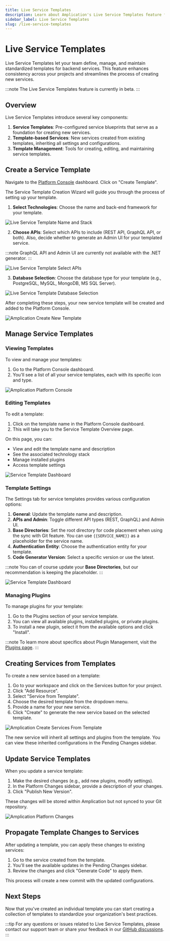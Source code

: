 ```yaml
---
title: Live Service Templates
description: Learn about Amplication's Live Service Templates feature for creating and managing standardized service templates.
sidebar_label: Live Service Templates
slug: /live-service-templates
---
```


# Live Service Templates

Live Service Templates let your team define, manage, and maintain standardized templates for backend services. This feature enhances consistency across your projects and streamlines the process of creating new services.

:::note
The Live Service Templates feature is currently in beta.
:::

## Overview

Live Service Templates introduce several key components:

1. **Service Templates**: Pre-configured service blueprints that serve as a foundation for creating new services.
2. **Template-based Services**: New services created from existing templates, inheriting all settings and configurations.
3. **Template Management**: Tools for creating, editing, and maintaining service templates.

## Create a Service Template

Navigate to the [Platform Console](/platform-console) dashboard. Click on "Create Template".

The Service Template Creation Wizard will guide you through the process of setting up your template.

1. **Select Technologies**: Choose the name and back-end framework for your template.

![Live Service Template Name and Stack](./assets/live-service-templates/name-and-stack.png)

2. **Choose APIs**: Select which APIs to include (REST API, GraphQL API, or both). Also, decide whether to generate an Admin UI for your templated service.

:::note
GraphQL API and Admin UI are currently not available with the .NET generator.
:::

![Live Service Template Select APIs](./assets/live-service-templates/apis.png)

3. **Database Selection**: Choose the database type for your template (e.g., PostgreSQL, MySQL, MongoDB, MS SQL Server).

![Live Service Template Database Selection](./assets/live-service-templates/database.png)

After completing these steps, your new service template will be created and added to the Platform Console.

![Amplication Create New Template](./assets/live-service-templates/complete.png)

## Manage Service Templates

### Viewing Templates

To view and manage your templates:

1. Go to the Platform Console dashboard.
2. You'll see a list of all your service templates, each with its specific icon and type.

![Amplication Platform Console](./assets/amplication-platform-console.png)

### Editing Templates

To edit a template:

1. Click on the template name in the Platform Console dashboard.
2. This will take you to the Service Template Overview page.

On this page, you can:

- View and edit the template name and description
- See the associated technology stack
- Manage installed plugins
- Access template settings

![Service Template Dashboard](./assets/live-service-templates/service-template-dashboard.png)

### Template Settings

The Settings tab for service templates provides various configuration options:

1. **General**: Update the template name and description.
2. **APIs and Admin**: Toggle different API types (REST, GraphQL) and Admin UI.
3. **Base Directories**: Set the root directory for code placement when using the sync with Git feature. You can use `{{SERVICE_NAME}}` as a placeholder for the service name.
4. **Authentication Entity**: Choose the authentication entity for your template.
5. **Code Generator Version**: Select a specific version or use the latest.

:::note
You can of course update your **Base Directories**, but our recommendation is keeping the placeholder.
:::

![Service Template Dashboard](./assets/live-service-templates/settings.png)

### Managing Plugins

To manage plugins for your template:

1. Go to the Plugins section of your service template.
2. You can view all available plugins, installed plugins, or private plugins.
3. To install a new plugin, select it from the available options and click "Install".

:::note
To learn more about specifics about Plugin Management, visit the [Plugins page](/getting-started/plugins/).
:::

## Creating Services from Templates

To create a new service based on a template:

1. Go to your workspace and click on the Services button for your project.
2. Click "Add Resource".
3. Select "Service from Template".
4. Choose the desired template from the dropdown menu.
5. Provide a name for your new service.
6. Click "Create" to generate the new service based on the selected template.

![Amplication Create Services From Template](./assets/create-service-from-template.png)

The new service will inherit all settings and plugins from the template. You can view these inherited configurations in the Pending Changes sidebar.

## Update Service Templates

When you update a service template:

1. Make the desired changes (e.g., add new plugins, modify settings).
2. In the Platform Changes sidebar, provide a description of your changes.
3. Click "Publish New Version".

These changes will be stored within Amplication but not synced to your Git repository.

![Amplication Platform Changes](./assets/platform-changes.png)

## Propagate Template Changes to Services

After updating a template, you can apply these changes to existing services:

1. Go to the service created from the template.
2. You'll see the available updates in the Pending Changes sidebar.
3. Review the changes and click "Generate Code" to apply them.

This process will create a new commit with the updated configurations.

## Next Steps

Now that you've created an individual template you can start creating a collection of templates to standardize your organization's best practices.

:::tip
For any questions or issues related to Live Service Templates, please contact our support team or share your feedback in our [GitHub discussions](https://github.com/amplication/amplication/discussions).
:::